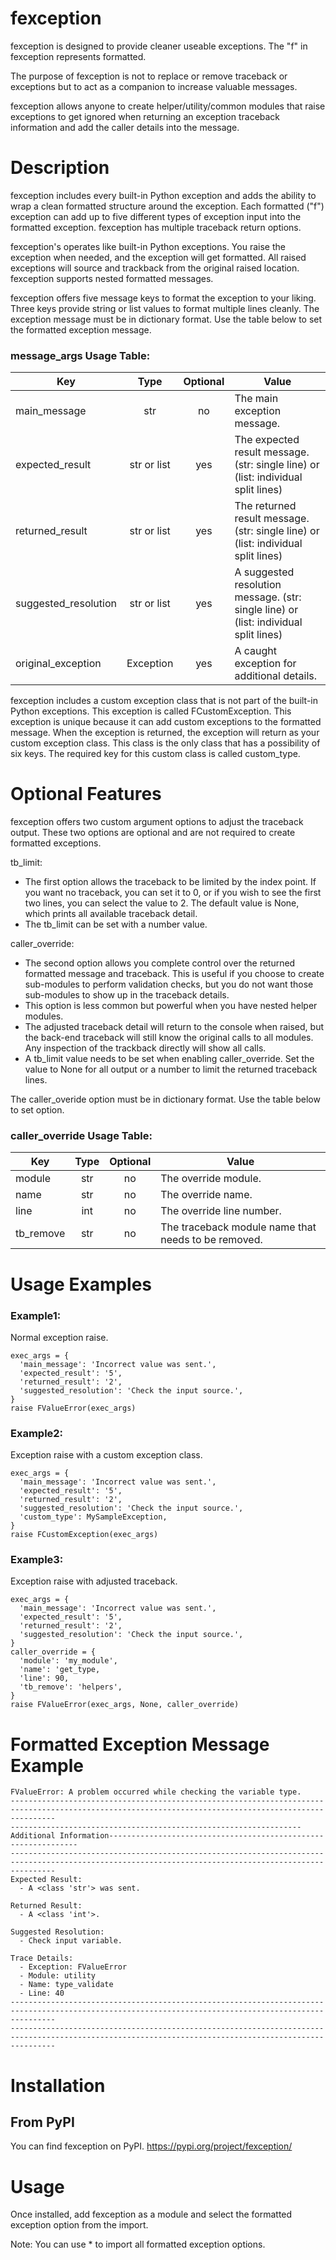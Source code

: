 fexception
==========

fexception is designed to provide cleaner useable exceptions. The "f" in fexception represents formatted.

The purpose of fexception is not to replace or remove traceback or exceptions but to act as a companion to increase valuable messages.

fexception allows anyone to create helper/utility/common modules that raise exceptions to get ignored when returning an exception traceback information and add the caller details into the message.

Description
===========

fexception includes every built-in Python exception and adds the ability to wrap a clean formatted structure around the exception. 
Each formatted ("f") exception can add up to five different types of exception input into the formatted exception. fexception has
multiple traceback return options.

fexception's operates like built-in Python exceptions. You raise the exception when needed, and the exception will get formatted. 
All raised exceptions will source and trackback from the original raised location. fexception supports nested formatted messages.

fexception offers five message keys to format the exception to your liking. Three keys provide string or list values to format multiple lines cleanly.
The exception message must be in dictionary format. Use the table below to set the formatted exception message. 

### message_args Usage Table:

| Key           			        | Type          | Optional | Value  									                                                            |
| --------------------------- |:-------------:|:--------:|------------------------------------------------------------------------------------- |
| main_message                | str           | no		   | The main exception message.				                                                  |
| expected_result             | str or list   | yes		   | The expected result message. (str: single line) or (list: individual split lines)    |
| returned_result			        | str or list   | yes      | The returned result message.	(str: single line) or (list: individual split lines)    |
| suggested_resolution		    | str or list   | yes      | A suggested resolution message. (str: single line) or (list: individual split lines) |
| original_exception		      | Exception     | yes      | A caught exception for additional details.                                           |

fexception includes a custom exception class that is not part of the built-in Python exceptions. This exception is called FCustomException. This exception is unique because it can add custom exceptions to the formatted message. When the exception is returned, the exception will return as your custom exception class. This class is the only class that has a possibility of six keys. The required key for this custom class is called custom_type.

Optional Features
=================
fexception offers two custom argument options to adjust the traceback output. These two options are optional and are not required to create formatted exceptions.

tb_limit: <br />
  - The first option allows the traceback to be limited by the index point. If you want no traceback, you can set it to 0, or if you wish to see the first two lines, you can select the value to 2. The default value is None, which prints all available traceback detail.
  - The tb_limit can be set with a number value.


caller_override: <br />
  - The second option allows you complete control over the returned formatted message and traceback. This is useful if you choose to create sub-modules to perform validation checks, but you do not want those sub-modules to show up in the traceback details.
  - This option is less common but powerful when you have nested helper modules. 
  - The adjusted traceback detail will return to the console when raised, but the back-end traceback will still know the original calls to all modules. Any inspection of the trackback directly will show all calls.
  - A tb_limit value needs to be set when enabling caller_override. Set the value to None for all output or a number to limit the returned traceback lines.

The caller_overide option must be in dictionary format. Use the table below to set option. 

### caller_override Usage Table:

| Key           			        | Type          | Optional | Value  									                                                            |
| --------------------------- |:-------------:|:--------:|------------------------------------------------------------------------------------- |
| module                      | str           | no		   | The override module.			                                                            |
| name                        | str           | no		   | The override name.    		                                                            |
| line                        | int           | no		   | The override line number.                                                            |
| tb_remove                   | str           | no		   | The traceback module name that needs to be removed.			                            |

Usage Examples
============
### Example1:
Normal exception raise.

    exec_args = {
      'main_message': 'Incorrect value was sent.',
      'expected_result': '5',
      'returned_result': '2',
      'suggested_resolution': 'Check the input source.',
    }
    raise FValueError(exec_args)

### Example2:
Exception raise with a custom exception class.<br />

    exec_args = {
      'main_message': 'Incorrect value was sent.',
      'expected_result': '5',
      'returned_result': '2',
      'suggested_resolution': 'Check the input source.',
      'custom_type': MySampleException,
    }
    raise FCustomException(exec_args)

### Example3:
Exception raise with adjusted traceback.

    exec_args = {
      'main_message': 'Incorrect value was sent.',
      'expected_result': '5',
      'returned_result': '2',
      'suggested_resolution': 'Check the input source.',
    }
    caller_override = {
      'module': 'my_module',
      'name': 'get_type,
      'line': 90,
      'tb_remove': 'helpers',
    }
    raise FValueError(exec_args, None, caller_override)

Formatted Exception Message Example
===================================

    FValueError: A problem occurred while checking the variable type.
    ------------------------------------------------------------------------------------------------------------------------------------------------------
    -----------------------------------------------------------------Additional Information---------------------------------------------------------------
    ------------------------------------------------------------------------------------------------------------------------------------------------------
    Expected Result:
      - A <class 'str'> was sent.

    Returned Result:
      - A <class 'int'>.

    Suggested Resolution:
      - Check input variable.

    Trace Details:
      - Exception: FValueError
      - Module: utility
      - Name: type_validate
      - Line: 40
    ------------------------------------------------------------------------------------------------------------------------------------------------------
    ------------------------------------------------------------------------------------------------------------------------------------------------------

Installation
============

From PyPI
-------------------
You can find fexception on PyPI. https://pypi.org/project/fexception/ 

Usage
=====
Once installed, add fexception as a module and select the formatted
exception option from the import.

Note: You can use * to import all formatted exception options.
